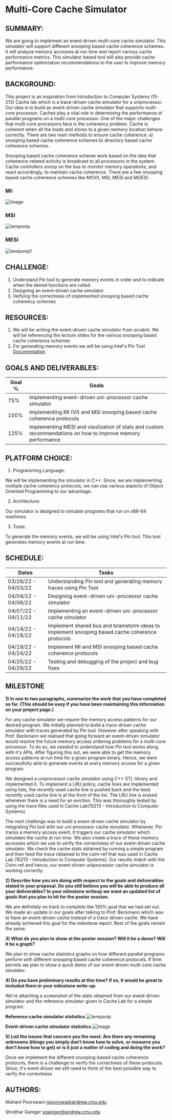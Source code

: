 # Multi-Core Cache Simulator

## SUMMARY:

We are going to implement an event-driven multi-core cache simulator. This simulator will support different snooping based cache coherence schemes. It will analyze memory accesses at run time and report various cache performance metrics. This simulator based tool will also provide cache performance optimization recommendations to the user to improve memory performance.

## BACKGROUND:

This project is an inspiration from Introduction to Computer Systems (15-213) Cache lab which is a trace-driven cache simulator for a uniprocessor. Our idea is to build an event-driven cache simulator that supports multi-core processor. Caches play a vital role in determining the performance of parallel programs on a multi-core processor. One of the major challenges that multi-core processors face is the coherency problem. Cache is coherent when all the loads and stores to a given memory location behave correctly. There are two main methods to ensure cache coherence: a) snooping based cache coherence schemes b) directory based cache coherence schemes. 

Snooping based cache coherence scheme work based on the idea that coherence-related activity is broadcast to all processors in the system. Cache controllers snoop on the bus to monitor memory operations, and react accordingly, to maintain cache coherence. There are a few snooping based cache coherence schemes like MI(VI), MSI, MESI and MOESI. 

### MI:

![image](https://user-images.githubusercontent.com/80713159/159839944-505bf792-c69b-4556-ac90-35a748906504.png)

### MSI

![tempsnip](https://user-images.githubusercontent.com/80713159/159840351-fe896d5c-6f04-4c65-b93e-15dc999fee7e.png)

### MESI

![tempsnip1](https://user-images.githubusercontent.com/80713159/159840596-00ec5f54-2cdf-4fae-b2b4-d2395418cc56.png)


## CHALLENGE:

1) Understand Pin tool to generate memory events in order and to indicate when the deired funcitons are called
2) Designing an event-driven cache simulator
3) Veifying the correctness of implemented snooping based cache coherency schemes

## RESOURCES:

1) We will be writing the event-driven cache simulator from scratch. We will be referencing the lecture slides for the various snooping based cache coherence schemes 
2) For generating memory events we will be using Intel's Pin Tool [Documentation](https://www.intel.com/content/www/us/en/developer/articles/tool/pin-a-dynamic-binary-instrumentation-tool.html)

## GOALS AND DELIVERABLES:

| Goal % | Goals |
| ----------- | ----------- |
| 75% | Implementing event-driven uni-processor cache simulator |
| 100% | Implementing MI (VI) and MSI snooping based cache coherence protocols | 
| 125% | Implementing MESI and visulization of stats and custom recommendations on how to improve memory performance | 

## PLATFORM CHOICE:

1) Programming Language:

We will be implementing the simulator in C++. Since, we are implementing multiple cache coherency protocols, we can use various aspects of Object Oriented Programming to our advantage.

2) Architecture:

Our simulator is designed to simulate programs that run on x86-64 machines.

3) Tools:

To generate the memory events, we will be using Intel's Pin tool. This tool generates memory events at run time. 

## SCHEDULE:

| Dates | Tasks |
| ----------- | ----------- |
| 03/28/22 - 04/03/22 | Understanding Pin tool and generating memory traces using Pin Tool |
| 04/04/22 - 04/06/22 | Designing event-driven uni-processor cache simulator | 
| 04/07/22 - 04/11/22 | Implementing an event-driven uni-processor cache simulator |
| 04/14/22 - 04/18/22 | Implement shared bus and brainstorm ideas to implement snooping based cache coherence protocols  |
| 04/19/22 - 04/24/22 | Implement MI and MSI snooping based cache coherence protocols  | 
| 04/25/22 - 04/29/22 | Testing and debugging of the project and bug fixes | 

## MILESTONE

**1) In one to two paragraphs, summarize the work that you have completed so far. (This should be easy if you have been maintaining this information on your project page.)**

For any cache simulator we require the memory access patterns for our desired program. We initially planned to build a trace-driven cache simulator with traces generated by Pin tool. However after speaking with Prof. Beckmann we realised that going forward an event-driven simulator would resolve the future memory access ordering problems for a multi-core processor. To do so, we needed to understand how Pin tool works along with it's APIs. After figuring this out, we were able to get the memory access patterns at run time for a given program binary. Hence, we were successfully able to generate events at every memory access for a given program.

We designed a uniprocessor cache simulator using C++ STL library and implemented it. To implement a LRU policy, cache lines are implemented using lists, the recently used cache line is pushed back and the least recently used cache line is at the front of the list. The LRU line is erased whenever there is a need for an eviction. This was thoroughly tested by using the trace files used in Cache Lab(15213 - Introduction to Computer Systems). 

The next challenge was to build a event-driven cache simulator by integrating Pin tool with our uni-processor cache simulator. Whenever, Pin tracks a memory access event, it triggers our cache simulator which simulates the cache at run time. We also create a trace of these memory accesses which we use to verify the correctness of our event-driven cache simulator. We check the cache stats obtained by running a simple program and then feed the trace obtained to the csim-ref that was used in Cache Lab (15213 - Introduction to Computer Systems). Our results match with the Csim-ref and hence, our event-driven uniprocessor cache simulator is working correctly.

**2) Describe how you are doing with respect to the goals and deliverables stated in your proposal. Do you still believe you will be able to produce all your deliverables? In your milestone writeup we want an updated list of goals that you plan to hit for the poster session.**

We are definitely on track to complete the 100% goal that we had set out. We made an update in our goals after talking to Prof. Beckmann which was to have an event-driven cache instead of a trace-driven cache. We have already achieved this goal for the milestone report. Rest of the goals remain the same. 

**3) What do you plan to show at the poster session? Will it be a demo? Will it be a graph?**

We plan to show cache statistics graphs on how different parallel programs perform with different snooping based cache coherence protocols. If time permits we plan to show a quick demo of our event-driven multi-core cache simulator.  

**4) Do you have preliminary results at this time? If so, it would be great to included them in your milestone write-up.**

We're attaching a screenshot of the stats obtained from our event-driven simulator and the reference simulator given in Cache Lab for a simple program.

**Reference cache simulator statistics**
![tempsnip](https://user-images.githubusercontent.com/80713159/162835134-8598c7e3-b094-421e-82a4-71ab321dcf4a.png)

**Event-driven cache simulator statistics**
![image](https://user-images.githubusercontent.com/80713159/162835109-0c559427-6aac-45cd-a064-159523f69d0a.png)


**5) List the issues that concern you the most. Are there any remaining unknowns (things you simply don’t know how to solve, or resource you don’t know how to get) or is it just a matter of coding and doing the work?**

Once we implement the different snooping-based cache coherence protocols, there is a challenge to verify the correctness of these protocols. Since, it's event driven we still need to think of the best possible way to verify the correctness. 

## AUTHORS:

Nishant Poorswani [npoorswa@andrew.cmu.edu](npoorswa@andrew.cmu.edu)

Shridhar Ganiger [sganiger@andrew.cmu.edu](sganiger@andrew.cmu.edu)

